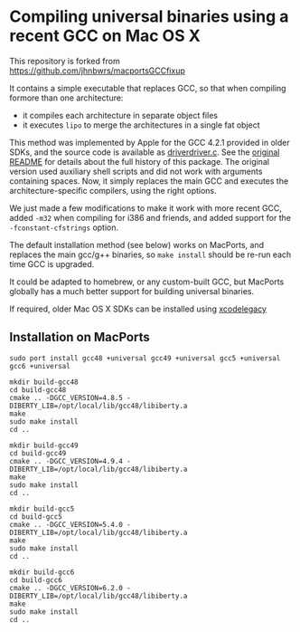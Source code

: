 # Compiling universal binaries using a recent GCC on Mac OS X

This repository is forked from https://github.com/jhnbwrs/macportsGCCfixup

It contains a simple executable that replaces GCC, so that when compiling formore than one architecture:

- it compiles each architecture in separate object files
- it executes `lipo` to merge the architectures in a single fat object

This method was implemented by Apple for the GCC 4.2.1 provided in older SDKs, and the source code is available as [driverdriver.c](http://opensource.apple.com/source/gcc/gcc-5666.3/driverdriver.c). See the [original README](README-original.md) for details about the full history of this package. The original version used auxiliary shell scripts and did not work with arguments containing spaces. Now, it simply replaces the main GCC and executes the architecture-specific compilers, using the right options.

We just made a few modifications to make it work with more recent GCC, added `-m32` when compiling for i386 and friends, and added support for the `-fconstant-cfstrings` option.

The default installation method (see below) works on MacPorts, and replaces the main gcc/g++ binaries, so `make install` should be re-run each time GCC is upgraded.

It could be adapted to homebrew, or any custom-built GCC, but MacPorts globally has a much better support for building universal binaries.

If required, older Mac OS X SDKs can be installed using [xcodelegacy](https://github.com/devernay/xcodelegacy)

## Installation on MacPorts

    sudo port install gcc48 +universal gcc49 +universal gcc5 +universal gcc6 +universal
    
    mkdir build-gcc48
    cd build-gcc48
    cmake .. -DGCC_VERSION=4.8.5 -DIBERTY_LIB=/opt/local/lib/gcc48/libiberty.a
    make
    sudo make install
    cd ..
    
    mkdir build-gcc49
    cd build-gcc49
    cmake .. -DGCC_VERSION=4.9.4 -DIBERTY_LIB=/opt/local/lib/gcc48/libiberty.a
    make
    sudo make install
    cd ..
    
    mkdir build-gcc5
    cd build-gcc5
    cmake .. -DGCC_VERSION=5.4.0 -DIBERTY_LIB=/opt/local/lib/gcc48/libiberty.a
    make
    sudo make install
    cd ..
    
    mkdir build-gcc6
    cd build-gcc6
    cmake .. -DGCC_VERSION=6.2.0 -DIBERTY_LIB=/opt/local/lib/gcc48/libiberty.a
    make
    sudo make install
    cd ..
